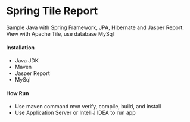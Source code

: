 # Spring Tile Report
Sample Java with Spring Framework, JPA, Hibernate and Jasper Report. View with Apache Tile,
use database MySql

#### Installation
* Java JDK
* Maven
* Jasper Report
* MySql

#### How Run
* Use maven command mvn verify, compile, build, and install
* Use Application Server or IntelliJ IDEA to run app

